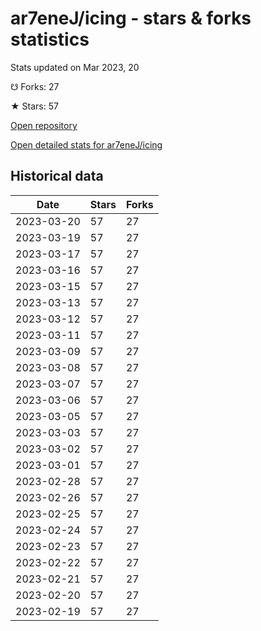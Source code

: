 # ar7eneJ/icing - stars & forks statistics

Stats updated on Mar 2023, 20

☋ Forks: 27

★ Stars: 57

[Open repository](https://github.com/ar7eneJ/icing)

[Open detailed stats for ar7eneJ/icing](https://reviewgithub.com/rep/ar7eneJ/icing)

## Historical data
| Date | Stars | Forks |
|------|-------|-------|
| 2023-03-20 | 57 | 27 | 
| 2023-03-19 | 57 | 27 | 
| 2023-03-17 | 57 | 27 | 
| 2023-03-16 | 57 | 27 | 
| 2023-03-15 | 57 | 27 | 
| 2023-03-13 | 57 | 27 | 
| 2023-03-12 | 57 | 27 | 
| 2023-03-11 | 57 | 27 | 
| 2023-03-09 | 57 | 27 | 
| 2023-03-08 | 57 | 27 | 
| 2023-03-07 | 57 | 27 | 
| 2023-03-06 | 57 | 27 | 
| 2023-03-05 | 57 | 27 | 
| 2023-03-03 | 57 | 27 | 
| 2023-03-02 | 57 | 27 | 
| 2023-03-01 | 57 | 27 | 
| 2023-02-28 | 57 | 27 | 
| 2023-02-26 | 57 | 27 | 
| 2023-02-25 | 57 | 27 | 
| 2023-02-24 | 57 | 27 | 
| 2023-02-23 | 57 | 27 | 
| 2023-02-22 | 57 | 27 | 
| 2023-02-21 | 57 | 27 | 
| 2023-02-20 | 57 | 27 | 
| 2023-02-19 | 57 | 27 | 

